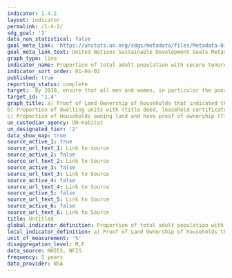 ```yaml
---
indicator: 1.4.2
layout: indicator
permalink: /1-4-2/
sdg_goal: '1'
data_non_statistical: false
goal_meta_link: 'https://unstats.un.org/sdgs/metadata/files/Metadata-01-04-02.pdf'
goal_meta_link_text: United Nations Sustainable Development Goals Metadata
graph_type: line
indicator_name: Proportion of total adult population with secure tenure rights to land, with legally recognized documentation and who perceive their rights to land as secure, by sex and by type of tenure
indicator_sort_order: 01-04-02
published: true
reporting_status: complete
target:  By 2030, ensure that all men and women, in particular the poor and the vulnerable, have equal rights to economic resources, as well as access to basic services, ownership and control over land and other forms of property, inheritance, natural resources, appropriate new technology and financial services, including microfinance
target_id: '1.4'
graph_title: a) Proof of Land Ownership of households that indicated that they own the land on which their dwelling unit is located. (Letter from chief + Title deed)
b) Proportion of dwelling units with (title deed, leasehold certificate, land right certificate)
c) Proportion of Households owning land and have proof of ownership (Title Deed+ Letter from Chief) 
un_custodian_agency: UN-Habitat
un_designated_tier: '2'
data_show_map: true
source_active_1: true
source_url_text_1: Link to source
source_active_2: false
source_url_text_2: Link to Source
source_active_3: false
source_url_text_3: Link to Source
source_active_4: false
source_url_text_4: Link to Source
source_active_5: false
source_url_text_5: Link to Source
source_active_6: false
source_url_text_6: Link to Source
title: Untitled
global_indicator_definition: Proportion of total adult population with secure tenure rights to land, with legally recognized documentation and who perceive their rights to land as secure, by sex and by type of tenure
local_indicator_definition: a) Proof of Land Ownership of households that indicated that they own the land on which their dwelling unit is located. (Letter from chief + Title deed) b) Proportion of dwelling units with (title deed, leasehold certificate, land right certificate) c) Proportion of Households owning land and have proof of ownership (Title Deed+ Letter from Chief) 
unit_of_measurement: '%'
disaggregation_level: M,F 
data_source: NHIES, NFIS
frequency: 5 years
data_provider: NSA
---
```

